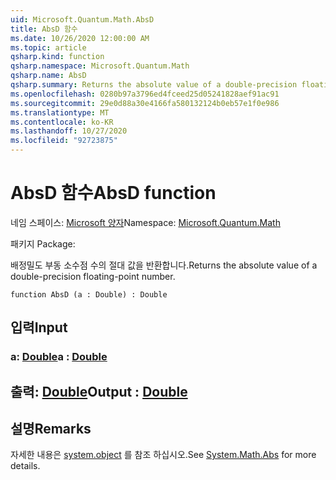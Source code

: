```yaml
---
uid: Microsoft.Quantum.Math.AbsD
title: AbsD 함수
ms.date: 10/26/2020 12:00:00 AM
ms.topic: article
qsharp.kind: function
qsharp.namespace: Microsoft.Quantum.Math
qsharp.name: AbsD
qsharp.summary: Returns the absolute value of a double-precision floating-point number.
ms.openlocfilehash: 0280b97a3796ed4fceed25d05241828aef91ac91
ms.sourcegitcommit: 29e0d88a30e4166fa580132124b0eb57e1f0e986
ms.translationtype: MT
ms.contentlocale: ko-KR
ms.lasthandoff: 10/27/2020
ms.locfileid: "92723875"
---
```

# <a name="absd-function"></a><span data-ttu-id="c2696-102">AbsD 함수</span><span class="sxs-lookup"><span data-stu-id="c2696-102">AbsD function</span></span>

<span data-ttu-id="c2696-103">네임 스페이스: [Microsoft 양자](xref:Microsoft.Quantum.Math)</span><span class="sxs-lookup"><span data-stu-id="c2696-103">Namespace: [Microsoft.Quantum.Math](xref:Microsoft.Quantum.Math)</span></span>

<span data-ttu-id="c2696-104">패키지 [](https://nuget.org/packages/)</span><span class="sxs-lookup"><span data-stu-id="c2696-104">Package: [](https://nuget.org/packages/)</span></span>


<span data-ttu-id="c2696-105">배정밀도 부동 소수점 수의 절대 값을 반환합니다.</span><span class="sxs-lookup"><span data-stu-id="c2696-105">Returns the absolute value of a double-precision floating-point number.</span></span>

```qsharp
function AbsD (a : Double) : Double
```


## <a name="input"></a><span data-ttu-id="c2696-106">입력</span><span class="sxs-lookup"><span data-stu-id="c2696-106">Input</span></span>

### <a name="a--double"></a><span data-ttu-id="c2696-107">a: [Double](xref:microsoft.quantum.lang-ref.double)</span><span class="sxs-lookup"><span data-stu-id="c2696-107">a : [Double](xref:microsoft.quantum.lang-ref.double)</span></span>





## <a name="output--double"></a><span data-ttu-id="c2696-108">출력: [Double](xref:microsoft.quantum.lang-ref.double)</span><span class="sxs-lookup"><span data-stu-id="c2696-108">Output : [Double](xref:microsoft.quantum.lang-ref.double)</span></span>



## <a name="remarks"></a><span data-ttu-id="c2696-109">설명</span><span class="sxs-lookup"><span data-stu-id="c2696-109">Remarks</span></span>

<span data-ttu-id="c2696-110">자세한 내용은 [system.object](https://docs.microsoft.com/dotnet/api/system.math.abs) 를 참조 하십시오.</span><span class="sxs-lookup"><span data-stu-id="c2696-110">See [System.Math.Abs](https://docs.microsoft.com/dotnet/api/system.math.abs) for more details.</span></span>